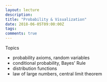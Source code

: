 ```yaml
---
layout: lecture
description: 
title: "Probability & Visualization"
date: 2018-06-05T09:00:00Z
tags:
comments: true
---
```


Topics

 * probability axioms, random variables
 * conditional probability, Bayes' Rule
 * distribution functions
 * law of large numbers, central limit theorem
